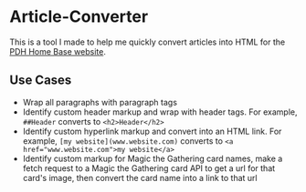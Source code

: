 # Article-Converter

This is a tool I made to help me quickly convert articles into HTML for the [PDH Home Base website](https://www.pdhhomebase.com/articles).

## Use Cases
* Wrap all paragraphs with paragraph tags
* Identify custom header markup and wrap with header tags. For example, ```##Header``` converts to ```<h2>Header</h2>```
* Identify custom hyperlink markup and convert into an HTML link. For example, ```[my website](www.website.com)``` converts to ```<a href="www.website.com">my website</a>```
* Identify custom markup for Magic the Gathering card names, make a fetch request to a Magic the Gathering card API to get a url for that card's image, then convert the card name into a link to that url

